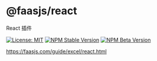 # @faasjs/react

React 插件

[![License: MIT](https://img.shields.io/npm/l/@faasjs/react.svg)](https://github.com/faasjs/faasjs/blob/master/packages/faasjs/react/LICENSE)
[![NPM Stable Version](https://img.shields.io/npm/v/@faasjs/react/stable.svg)](https://www.npmjs.com/package/@faasjs/react)
[![NPM Beta Version](https://img.shields.io/npm/v/@faasjs/react/beta.svg)](https://www.npmjs.com/package/@faasjs/react)

https://faasjs.com/guide/excel/react.html
